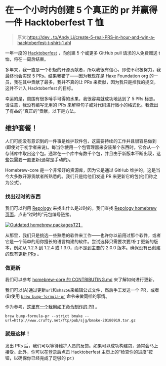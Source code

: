 # 在一个小时内创建 5 个真正的 pr 并赢得一件 Hacktoberfest T 恤

> 原文:[https://dev . to/Andy Li/create-5-real-PRS-in-hour-and-win-a-hacktoberfest-t-shirt-1 ahl](https://dev.to/andyli/create-5-real-prs-in-an-hour-and-win-a-hacktoberfest-t-shirt-1ahl)

一年一度的 [Hacktoberfest](https://hacktoberfest.digitalocean.com) ，向创建 5 个或更多 GitHub pull 请求的人免费赠送 t 恤，将在一周后结束。

多年来，我一直是一个积极的开源贡献者，所以我很有信心，即使不积极努力，我最终也会实现 5 PRs。结果我错了——因为我现在是 Haxe Foundation org 的一员，我在其中贡献了最多，我并不真的让 PRs 来贡献，因为我只是推我的提交，这并不计入 Hacktoberfest 的目标。

幸运的是，周围有很多唾手可得的水果，我很容易就成功地达到了 5 PRs 标志。请注意，我没有编写无用的 PRs 来解释句子或对代码进行微小的格式化。我做出了有益的“真正的”贡献。以下是方法。

## [](#maintain-packages)维护套餐！

人们可能没有意识到的一件事是维护软件包，这需要持续的工作并且很容易做到(即使对于初学者来说)。每当你使用一个包管理器来安装某个东西时，它会从一个存储库中取出这个包。通常在一个库中有数千个包，并且由于新版本不断出现，这些包需要一直更新(通常是手动的)。

Homebrew-core 是一个非常好的资源库，因为它是通过 GitHub 维护的，这是当今大多数开源贡献者所熟悉的。我们只是给他们发送 PR 来更新它的包(他们称之为公式)。

### [](#find-out-what-is-outdated)找出过时的东西

我们可以利用 [Repology](https://repology.org/) 来找出什么是过时的。我们查找 [Repology homebrew 页面](https://repology.org/repository/homebrew)，点击“过时的”元包编号链接。

[![Outdated homebrew packages](../Images/e3e80e0a9a828c38ca06a427a0e141ba.png)T2】](https://repology.org/metapackages/?inrepo=homebrew&outdated=1)

从那里，我们只是挑选一些熟悉的软件来工作——也许你以前用过那个软件，或者它是一个简单的用你擅长的语言构建的软件。尝试选择只需要次要/补丁更新的版本，例如从 1.2.3 到 1.2.4 或 1.3.0，而不是到主要的 2.0.0 版本。确保没有已创建的现有[更新 PRs](https://github.com/Homebrew/homebrew-core/pulls) 。

### [](#do-the-update)做更新

我们可以参考 [homebrew-core 的 CONTRIBUTING.md](https://github.com/Homebrew/homebrew-core/blob/master/CONTRIBUTING.md#submit-a-version-upgrade-for-the-foo-formula) 来了解如何进行更新。

我们可以(A)通过更新`url`和`sha256`来编辑公式文件，然后手工发送一个 PR，或者(B)使用 [`brew bump-formula-pr`](https://github.com/Homebrew/brew/blob/master/Library/Homebrew/dev-cmd/bump-formula-pr.rb) 命令来做同样的事情。

作为参考，[这里有一个我用如下命令制作的 PR](https://github.com/Homebrew/homebrew-core/pull/33377) 。

```
brew bump-formula-pr --strict bmake --url=http://www.crufty.net/ftp/pub/sjg/bmake-20180919.tar.gz 
```

### [](#thats-it)就是这样！

发出 PRs 后，我们可以等待维护人员的反馈。如果可以成功构建包，通常会马上接受。此外，你可以在登录后点击 Hacktoberfest 主页上的“检查你的进度”按钮，以确保你已经完成了足够的 pr:)